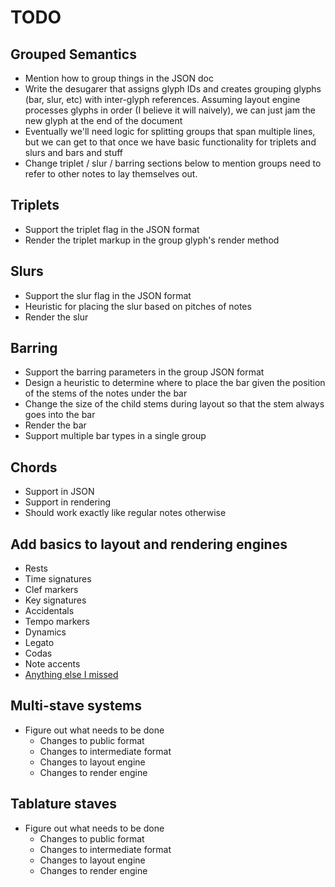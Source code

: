 
# TODO

## Grouped Semantics

* Mention how to group things in the JSON doc
* Write the desugarer that assigns glyph IDs and creates grouping glyphs (bar,
  slur, etc) with inter-glyph references. Assuming layout engine processes
  glyphs in order (I believe it will naively), we can just jam the new glyph at
  the end of the document
* Eventually we'll need logic for splitting groups that span multiple lines,
  but we can get to that once we have basic functionality for triplets and
  slurs and bars and stuff
* Change triplet / slur / barring sections below to mention groups need to
  refer to other notes to lay themselves out.

## Triplets

* Support the triplet flag in the JSON format
* Render the triplet markup in the group glyph's render method

## Slurs

* Support the slur flag in the JSON format
* Heuristic for placing the slur based on pitches of notes
* Render the slur

## Barring

* Support the barring parameters in the group JSON format
* Design a heuristic to determine where to place the bar given the position of
  the stems of the notes under the bar
* Change the size of the child stems during layout so that the stem always goes
  into the bar
* Render the bar
* Support multiple bar types in a single group

## Chords

* Support in JSON
* Support in rendering
* Should work exactly like regular notes otherwise

## Add basics to layout and rendering engines

* Rests
* Time signatures
* Clef markers
* Key signatures
* Accidentals
* Tempo markers
* Dynamics
* Legato
* Codas
* Note accents
* [Anything else I missed](http://en.wikipedia.org/wiki/List_of_musical_symbols)

## Multi-stave systems

* Figure out what needs to be done
    * Changes to public format
    * Changes to intermediate format
    * Changes to layout engine
    * Changes to render engine

## Tablature staves

* Figure out what needs to be done
    * Changes to public format
    * Changes to intermediate format
    * Changes to layout engine
    * Changes to render engine

